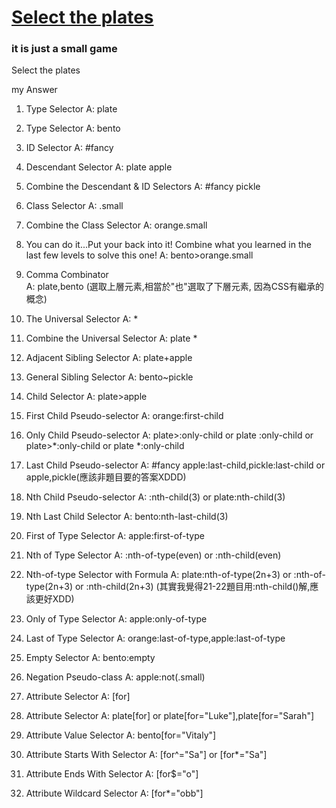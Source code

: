 # [Select the plates]( https://flukeout.github.io/   )
### it is just a small game

Select the plates  
 

my Answer
1.  Type Selector
        A:  plate
        
2.  Type Selector
        A:  bento
        
3.  ID Selector
        A:  #fancy
        
4.  Descendant Selector
        A:  plate apple
        
5.  Combine the Descendant & ID Selectors
        A:  #fancy pickle
        
6.  Class Selector
        A:  .small
        
7.  Combine the Class Selector
        A:  orange.small
        
8.  You can do it...Put your back into it! Combine what you learned in the last few levels to solve this one!
        A:  bento>orange.small
        
9.  Comma Combinator  
        A:  plate,bento (選取上層元素,相當於"也"選取了下層元素, 因為CSS有繼承的概念)
        
10. The Universal Selector
        A:  *
        
11. Combine the Universal Selector
        A:  plate *
        
12. Adjacent Sibling Selector
        A:  plate+apple
        
13. General Sibling Selector
        A:  bento~pickle
        
14. Child Selector
        A:  plate>apple
        
15. First Child Pseudo-selector
        A:  orange:first-child
        
16. Only Child Pseudo-selector
        A:  plate>:only-child  or plate :only-child or plate>*:only-child or  plate *:only-child
        
17. Last Child Pseudo-selector
        A:  #fancy apple:last-child,pickle:last-child or apple,pickle(應該非題目要的答案XDDD) 
        
18. Nth Child Pseudo-selector
        A:  :nth-child(3) or plate:nth-child(3)
        
19. Nth Last Child Selector
        A:  bento:nth-last-child(3)
        
20. First of Type Selector
        A:  apple:first-of-type
        
21. Nth of Type Selector
        A:  :nth-of-type(even) or :nth-child(even)
        
22. Nth-of-type Selector with Formula
        A:  plate:nth-of-type(2n+3) or :nth-of-type(2n+3)  or :nth-child(2n+3) (其實我覺得21-22題目用:nth-child()解,應該更好XDD)
        
23. Only of Type Selector
        A:  apple:only-of-type
        
24. Last of Type Selector
        A:  orange:last-of-type,apple:last-of-type
        
25. Empty Selector
        A:  bento:empty
        
26. Negation Pseudo-class
        A:  apple:not(.small)
        
27. Attribute Selector
        A:  [for]
        
28. Attribute Selector
        A:  plate[for] or plate[for="Luke"],plate[for="Sarah"]
        
29. Attribute Value Selector
        A:  bento[for="Vitaly"]
        
30. Attribute Starts With Selector
        A:  [for^="Sa"] or [for*="Sa"]
        
31. Attribute Ends With Selector
        A:  [for$="o"]
        
32. Attribute Wildcard Selector
        A:  [for*="obb"]            
